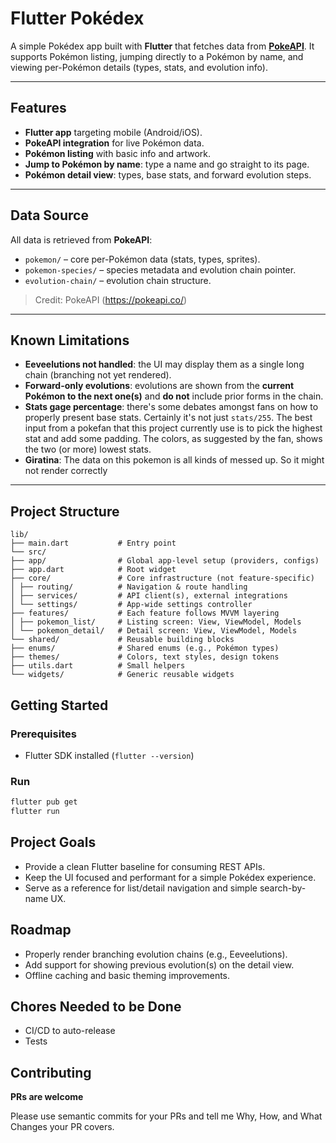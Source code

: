 # Flutter Pokédex

A simple Pokédex app built with **Flutter** that fetches data from **[PokeAPI](https://pokeapi.co/)**. It supports Pokémon listing, jumping directly to a Pokémon by name, and viewing per-Pokémon details (types, stats, and evolution info).

---

## Features

- **Flutter app** targeting mobile (Android/iOS).
- **PokeAPI integration** for live Pokémon data.
- **Pokémon listing** with basic info and artwork.
- **Jump to Pokémon by name**: type a name and go straight to its page.
- **Pokémon detail view**: types, base stats, and forward evolution steps.

---

## Data Source

All data is retrieved from **PokeAPI**:
- `pokemon/` – core per-Pokémon data (stats, types, sprites).
- `pokemon-species/` – species metadata and evolution chain pointer.
- `evolution-chain/` – evolution chain structure.

> Credit: PokeAPI (https://pokeapi.co/)

---

## Known Limitations

- **Eeveelutions not handled**: the UI may display them as a single long chain (branching not yet rendered).
- **Forward-only evolutions**: evolutions are shown from the **current Pokémon to the next one(s)** and **do not** include prior forms in the chain.
- **Stats gage percentage**: there's some debates amongst fans on how to properly present base stats. Certainly it's not just `stats/255`. The best input from a pokefan that this project currently use is to pick the highest stat and add some padding. The colors, as suggested by the fan, shows the two (or more) lowest stats.
- **Giratina**: The data on this pokemon is all kinds of messed up. So it might not render correctly

---

## Project Structure

```
lib/
├── main.dart           # Entry point
└── src/
├── app/                # Global app-level setup (providers, configs)
├── app.dart            # Root widget
├── core/               # Core infrastructure (not feature-specific)
│ ├── routing/          # Navigation & route handling
│ ├── services/         # API client(s), external integrations
│ └── settings/         # App-wide settings controller
├── features/           # Each feature follows MVVM layering
│ ├── pokemon_list/     # Listing screen: View, ViewModel, Models
│ └── pokemon_detail/   # Detail screen: View, ViewModel, Models
└── shared/             # Reusable building blocks
├── enums/              # Shared enums (e.g., Pokémon types)
├── themes/             # Colors, text styles, design tokens
├── utils.dart          # Small helpers
└── widgets/            # Generic reusable widgets
```

## Getting Started

### Prerequisites
- Flutter SDK installed (`flutter --version`)

### Run
```bash
flutter pub get
flutter run
```

## Project Goals
- Provide a clean Flutter baseline for consuming REST APIs.
- Keep the UI focused and performant for a simple Pokédex experience.
- Serve as a reference for list/detail navigation and simple search-by-name UX.

## Roadmap
- Properly render branching evolution chains (e.g., Eeveelutions).
- Add support for showing previous evolution(s) on the detail view.
- Offline caching and basic theming improvements.
  
## Chores Needed to be Done
- CI/CD to auto-release
- Tests

## Contributing
**PRs are welcome**

Please use semantic commits for your PRs and tell me Why, How, and What Changes your PR covers.


